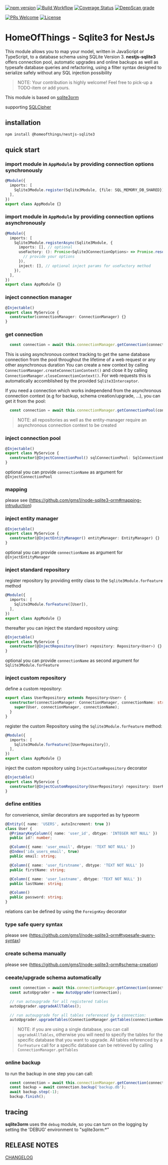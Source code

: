 [![npm version](https://badge.fury.io/js/%40homeofthings%2Fnestjs-sqlite3.svg)](https://badge.fury.io/js/%40homeofthings%2Fnestjs-sqlite3)
[![Build Workflow](https://github.com/gms1/HomeOfThings/actions/workflows/build.yml/badge.svg?branch=master)](https://github.com/gms1/HomeOfThings/actions/workflows/build.yml)
[![Coverage Status](https://codecov.io/gh/gms1/HomeOfThings/branch/master/graph/badge.svg?flag=nestjs-sqlite3)](https://codecov.io/gh/gms1/HomeOfThings)
[![DeepScan grade](https://deepscan.io/api/teams/439/projects/987/branches/1954/badge/grade.svg)](https://deepscan.io/dashboard#view=project&tid=439&pid=987&bid=1954)

[![PRs Welcome](https://img.shields.io/badge/PRs-welcome-brightgreen.svg?style=flat-square)](http://makeapullrequest.com)
[![License](https://img.shields.io/npm/l/@homeofthings/nestjs-sqlite3.svg?style=flat-square)](https://github.com/gms1/HomeOfThings/blob/master/packages/node/@homeofthings/nestjs-sqlite3/LICENSE)

# HomeOfThings - Sqlite3 for NestJs

This module allows you to map your model, written in JavaScript or TypeScript, to a database schema using SQLite Version 3.
**nestjs-sqlite3** offers connection pool, automatic upgrades and online backups as well as typesafe database queries and refactoring, using a filter syntax designed to serialize safely without any SQL injection possibility

> NOTE: Your contribution is highly welcome! Feel free to pick-up a TODO-item or add yours.

This module is based on [sqlite3orm](https://www.npmjs.com/package/sqlite3orm)

supporting [SQLCipher](https://github.com/gms1/node-sqlite3-orm/blob/master/docs/sqlcipher.md)

## installation

```bash
npm install @homeofthings/nestjs-sqlite3
```

## quick start

### import module in `AppModule` by providing connection options synchronously

```Typescript
@Module({
  imports: [
    Sqlite3Module.register(Sqlite3Module, {file: SQL_MEMORY_DB_SHARED}),
  ],
})
export class AppModule {}
```

### import module in `AppModule` by providing connection options asynchronously

```Typescript
@Module({
  imports: [
    Sqlite3Module.registerAsync(Sqlite3Module, {
      imports: [], // optional
      useFactory: (): Promise<Sqlite3ConnectionOptions> => Promise.resolve({
        // provide your options
      }),
      inject: [], // optional inject params for useFactory method
    }),
  ],
})
export class AppModule {}
```

### inject connection manager

```Typescript
@Injectable()
export class MyService {
  constructor(connectionManager: ConnectionManager) {}
}
```

### get connection

```Typescript
  const connection = await this.connectionManager.getConnection(connectionName);
```

This is using asynchronous context tracking to get the same database connection from the pool throughout the lifetime of a web request or any other asynchronous duration
You can create a new context by calling `ConnectionManager.createConnectionContext()` and close it by calling `ConnectionManager.closeConnectionContext()`.
For web requests this is automatically accomblished by the provided `Sqlite3Interceptor`.

If you need a connection which works independend from the asynchronous connection context (e.g for backup, schema creation/upgrade, ...), you can get it from the pool:

```Typescript
  const connection = await this.connectionManager.getConnectionPool(connectionName).get();
```

> NOTE: all repositories as well as the entity-manager require an asynchronous connection context to be created

### inject connection pool

```Typescript
@Injectable()
export class MyService {
  constructor(@InjectConnectionPool() sqlConnectionPool: SqlConnectionPool) {}
}
```

optional you can provide `connectionName` as argument for `@InjectConnectionPool`

### mapping

please see (https://github.com/gms1/node-sqlite3-orm#mapping-intruduction)

### inject entity manager

```Typescript
@Injectable()
export class MyService {
  constructor(@InjectEntityManager() entityManager: EntityManager) {}
}
```

optional you can provide `connectionName` as argument for `@InjectEntityManager`

### inject standard repository

register repository by providing entity class to the `Sqlite3Module.forFeature` method

```Typescript
@Module({
  imports: [
    Sqlite3Module.forFeature([User]),
  ],
})
export class AppModule {}
```

thereafter you can inject the standard repository using:

```Typescript
@Injectable()
export class MyService {
  constructor(@InjectRepository(User) repository: Repository<User>) {}
}
```

optional you can provide `connectionName` as second argument for `Sqlite3Module.forFeature`

### inject custom repository

define a custom repository:

```Typescript
export class UserRepository extends Repository<User> {
  constructor(connectionManager: ConnectionManager, connectionName: string) {
    super(User, connectionManager, connectionName);
  }
}
```

register the custom Repository using the `Sqlite3Module.forFeature` method:

```Typescript
@Module({
  imports: [
    Sqlite3Module.forFeature([UserRepository]),
  ],
})
export class AppModule {}
```

inject the custom repository using `InjectCustomRepository` decorator

```Typescript
@Injectable()
export class MyService {
  constructor(@InjectCustomRepository(UserRepository) repository: UserRepository) {}
}
```

### define entities

for convenience, similar decorators are supported as by typeorm

```Typescript
@Entity({ name: 'USERS', autoIncrement: true })
class User {
  @PrimaryKeyColumn({ name: 'user_id', dbtype: 'INTEGER NOT NULL' })
  public id?: number;

  @Column({ name: 'user_email', dbtype: 'TEXT NOT NULL' })
  @Index('idx_users_email', true)
  public email: string;

  @Column({ name: 'user_firstname', dbtype: 'TEXT NOT NULL' })
  public firstName: string;

  @Column({ name: 'user_lastname', dbtype: 'TEXT NOT NULL' })
  public lastName: string;

  @Column()
  public password: string;
}
```

relations can be defined by using the `ForeignKey` decorator

### type safe query syntax

please see (https://github.com/gms1/node-sqlite3-orm#typesafe-query-syntax)

### create schema manually

please see (https://github.com/gms1/node-sqlite3-orm#schema-creation)

### ceeate/upgrade schema automatically

```Typescript
  const connection = await this.connectionManager.getConnection(connectionName);
  const autoUpgrader = new AutoUpgrader(connection);

  // run autoupgrade for all registered tables
  autoUpgrader.upgradeAllTables();

  // run autoupgrade for all tables referenced by a connection:
  autoUpgrader.upgradeTables(ConnectionManager.getTables(connectionName));
```

> NOTE: if you are using a single database, you can call `upgradeAllTables`, otherwise you will need to specify the tables for the specific database that you want to upgrade.
> All tables referenced by a `forFeature` call for a specific database can be retrieved by calling `ConnectionManager.getTables`

### online backup

to run the backup in one step you can call:

```Typescript
  const connection = await this.connectionManager.getConnection(connectionName);
  const backup = await connection.backup('backup.db');
  await backup.step(-1);
  backup.finish();
```

## tracing

**sqlite3orm** uses the `debug` module, so you can turn on the logging by setting the 'DEBUG' environment to "sqlite3orm:\*"

## RELEASE NOTES

[CHANGELOG](./CHANGELOG.md)
